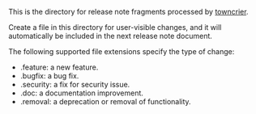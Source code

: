 This is the directory for release note fragments processed by
[towncrier](https://github.com/hawkowl/towncrier).

Create a file in this directory for user-visible changes, and it will automatically be included in the next release note document.

The following supported file extensions specify the type of change: 

 - .feature: a new feature.
 - .bugfix: a bug fix.
 - .security: a fix for security issue.
 - .doc: a documentation improvement.
 - .removal: a deprecation or removal of functionality.
